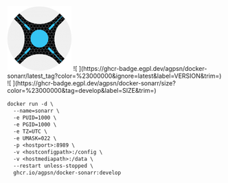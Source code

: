 <img src="https://raw.githubusercontent.com/agpsn/sonarr-develop/develop/logo.png" width="150" />
![ ](https://ghcr-badge.egpl.dev/agpsn/docker-sonarr/latest_tag?color=%23000000&ignore=latest&label=VERSION&trim=)
![ ](https://ghcr-badge.egpl.dev/agpsn/docker-sonarr/size?color=%23000000&tag=develop&label=SIZE&trim=)

```
docker run -d \
  --name=sonarr \
  -e PUID=1000 \
  -e PGID=1000 \
  -e TZ=UTC \
  -e UMASK=022 \
  -p <hostport>:8989 \
  -v <hostconfigpath>:/config \
  -v <hostmediapath>:/data \
  --restart unless-stopped \
  ghcr.io/agpsn/docker-sonarr:develop
```
